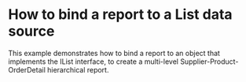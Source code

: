 # How to bind a report to a List<T> data source


<p>This example demonstrates how to bind a report to an object that implements the IList<T> interface, to create a multi-level Supplier-Product-OrderDetail hierarchical report.</p><br />


<br/>


